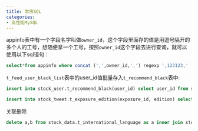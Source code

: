 ```yaml
---
title: 常用SQL
categories: 
- 高性能MySQL
---
```


appinfo表中有一个字段名字叫做`owner_id`，这个字段里面存的值是用逗号隔开的多个人的工号，想随便拿一个工号，按照`owner_id`这个字段去进行查询，就可以使用以下sql语句：

```sql
select*from appinfo where concat (',',owner_id,',') regexp ',123123,'
```

`t_feed_user_black_list`表中的user_id值批量存入`t_recommend_black`表中:

```sql
insert into stock_user.t_recommend_black(user_id) select user_id from stock_feed.t_feed_user_black_liston duplicate key update user_id =values(user_id);

insert into stock_tweet.t_exposure_edition(exposure_id, edition) select exposure_id,'full' from stock_tweet.t_exposure;
```

关联删除

```sql
delete a,b from stock_data.t_international_language as a inner join stock_data.t_international_language_key as b on a.id = b.language_id where b.business_type =7;
```

